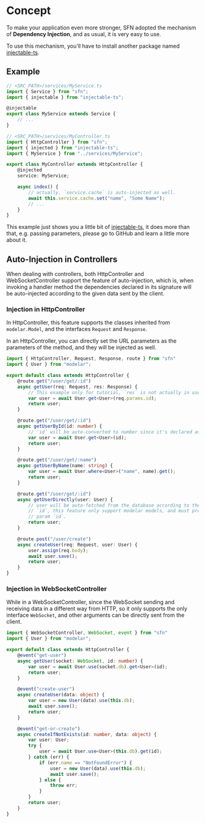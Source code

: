 <!-- title: Dependency Injection; order: 18 -->
# Concept

To make your application even more stronger, SFN adopted the mechanism of 
**Dependency Injection**, and as usual, it is very easy to use.

To use this mechanism, you'll have to install another package named
[injectable-ts](https://github.com/hyurl/injectable-ts).

## Example

```typescript
// <SRC_PATH>/services/MyService.ts
import { Service } from "sfn";
import { injectable } from "injectable-ts";

@injectable
export class MyService extends Service {
    // ...
}
```

```typescript
// <SRC_PATH>/services/MyController.ts
import { HttpController } from "sfn";
import { injected } from "injectable-ts";
import { MyService } from "../services/MyService";

export class MyController extends HttpController {
    @injected
    service: MyService;

    async index() {
        // actually, `service.cache` is auto-injected as well.
        await this.service.cache.set("name", "Some Name");
        // ...
    }
}
```

This example just shows you a little bit of 
[injectable-ts](https://github.com/hyurl/injectable-ts), it does more than that,
e.g. passing parameters, please go to GitHub and learn a little more about it.

## Auto-Injection in Controllers

When dealing with controllers, both HttpController and WebSocketController 
support the feature of auto-injection, which is, when invoking a handler method 
the dependencies declared in its signature will be auto-injected according to 
the given data sent by the client.

### Injection in HttpController

In HttpController, this feature supports the classes inherited from 
`modelar.Model`, and the interfaces `Request` and `Response`.

In an HttpController, you can directly set the URL parameters as the parameters 
of the method, and they will be injected as well.

```typescript
import { HttpController, Request, Response, route } from "sfn"
import { User } from "modelar";

export default class extends HttpController {
    @route.get("/user/get/:id")
    async getUser(req: Request, res: Response) {
        // This example only for tutorial, `res` is not actually in use.
        var user = await User.get<User>(req.params.id);
        return user;
    }

    @route.get("/user/get/:id")
    async getUserById(id: number) {
        // `id` will be auto-converted to number since it's declared as a number
        var user = await User.get<User>(id);
        return user;
    }

    @route.get("/user/get/:name")
    async getUserByName(name: string) {
        var user = await User.where<User>("name", name).get();
        return user;
    }

    @route.get("/user/get/:id")
    async getUserDirectly(user: User) {
        // user will be auto-fetched from the database according to the given 
        // `id`, this feature only support modelar models, and must provide the 
        // param `id`.
        return user;
    }

    @route.post("/user/create")
    async createUser(req: Request, user: User) {
        user.assign(req.body);
        await user.save();
        return user;
    }
}
```

### Injection in WebSocketController

While in a WebSocketController, since the WebSocket sending and receiving data 
in a different way from HTTP, so it only supports the only interface 
`WebSocket`, and other arguments can be directly sent from the client.

```typescript
import { WebSocketController, WebSocket, event } from "sfn"
import { User } from "modelar";

export default class extends HttpController {
    @event("get-user")
    async getUser(socket: WebSocket, id: number) {
        var user = await User.use(socket.db).get<User>(id);
        return user;
    }

    @event("create-user")
    async createUser(data: object) {
        var user = new User(data).use(this.db);
        await user.save();
        return user;
    }

    @event("get-or-create")
    async createIfNotExists(id: number, data: object) {
        var user: User;
        try {
            user = await User.use<User>(this.db).get(id);
        } catch (err) {
            if (err.name == "NotFoundError") {
                user = new User(data).use(this.db);
                await user.save();
            } else {
                throw err;
            }
        }
        return user;
    }
}
```